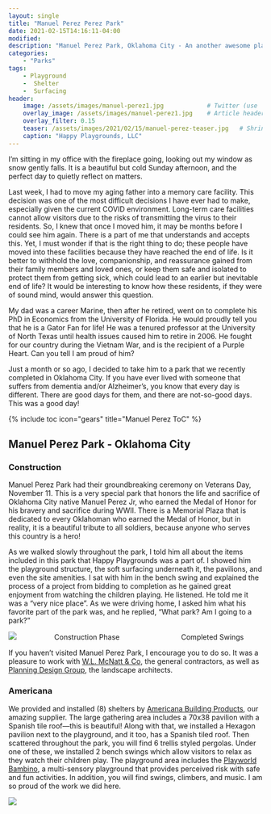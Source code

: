 ```yaml
---
layout: single
title: "Manuel Perez Perez Park"
date: 2021-02-15T14:16:11-04:00
modified:
description: "Manuel Perez Park, Oklahoma City - An another awesome playground"     # For Twitter, not the Title
categories:
    - "Parks"
tags:
    - Playground
    -  Shelter
    -  Surfacing
header:
    image: /assets/images/manuel-perez1.jpg            # Twitter (use 'overlay_image')
    overlay_image: /assets/images/manuel-perez1.jpg    # Article header at 2048x768
    overlay_filter: 0.15
    teaser: /assets/images/2021/02/15/manuel-perez-teaser.jpg   # Shrink image to 575x216
    caption: "Happy Playgrounds, LLC"
---
```


I’m sitting in my office with the fireplace going, looking out my window as snow gently falls. It is a beautiful but cold Sunday afternoon, and the perfect day to quietly reflect on matters.

Last week, I had to move my aging father into a memory care facility. This decision was one of the most difficult decisions I have ever had to make, especially given the current COVID environment. Long-term care facilities cannot allow visitors due to the risks of transmitting the virus to their residents. So, I knew that once I moved him, it may be months before I could see him again. There is a part of me that understands and accepts this. Yet, I must wonder if that is the right thing to do; these people have moved into these facilities because they have reached the end of life. Is it better to withhold the love, companionship, and reassurance gained from their family members and loved ones, or keep them safe and isolated to protect them from getting sick, which could lead to an earlier but inevitable end of life? It would be interesting to know how these residents, if they were of sound mind, would answer this question.

My dad was a career Marine, then after he retired, went on to complete his PhD in Economics from the University of Florida. He would proudly tell you that he is a Gator Fan for life! He was a tenured professor at the University of North Texas until health issues caused him to retire in 2006. He fought for our country during the Vietnam War, and is the recipient of a Purple Heart. Can you tell I am proud of him?

Just a month or so ago, I decided to take him to a park that we recently completed in Oklahoma City. If you have ever lived with someone that suffers from dementia and/or Alzheimer’s, you know that every day is different. There are good days for them, and there are not-so-good days. This was a good day!


<!-- Table of Contents -->
{% include toc icon="gears" title="Manuel Perez ToC" %}

Manuel Perez Park - Oklahoma City
---

### Construction
Manuel Perez Park had their groundbreaking ceremony on Veterans Day, November 11. This is a very special park that honors the life and sacrifice of Oklahoma City native Manuel Perez Jr, who earned the Medal of Honor for his bravery and sacrifice during WWII. There is a Memorial Plaza that is dedicated to every Oklahoman who earned the Medal of Honor, but in reality, it is a beautiful tribute to all soldiers, because anyone who serves this country is a hero!

As we walked slowly throughout the park, I told him all about the items included in this park that Happy Playgrounds was a part of. I showed him the playground structure, the soft surfacing underneath it, the pavilions, and even the site amenities. I sat with him in the bench swing and explained the process of a project from bidding to completion as he gained great enjoyment from watching the children playing. He listened. He told me it was a “very nice place”. As we were driving home, I asked him what his favorite part of the park was, and he replied, “What park? Am I going to a park?”


<img src="https://d1wfqjcm45bc90.cloudfront.net/fit-in/2000x535/manuel-blog10.png" />
&nbsp;&nbsp;&nbsp;&nbsp;&nbsp;&nbsp;&nbsp;&nbsp;&nbsp;&nbsp;&nbsp;&nbsp;&nbsp;&nbsp;&nbsp;&nbsp;&nbsp;&nbsp;Construction Phase&nbsp;&nbsp;&nbsp;&nbsp;&nbsp;&nbsp;&nbsp;&nbsp;&nbsp;&nbsp;&nbsp;&nbsp;&nbsp;&nbsp;&nbsp;&nbsp;&nbsp;&nbsp;&nbsp;&nbsp;&nbsp;&nbsp;&nbsp;&nbsp;&nbsp;&nbsp;&nbsp;&nbsp;&nbsp;&nbsp;&nbsp;Completed Swings

If you haven’t visited Manuel Perez Park, I encourage you to do so. It was a pleasure to work with <a href="https://wlmcnatt.com" title="Happy Playgrounds" target="_blank">W.L. McNatt &amp; Co</a>, the general contractors, as well as <a href="https://planningdesigngroup.com/projects/parks-recreation/manuel-perez-park-memorial" title="Happy Playgrounds" target="_blank">Planning Design Group</a>, the landscape architects.

### Americana

 We provided and installed (8) shelters by <a href="https://americana.com" title="Happy Playgrounds" target="_blank">Americana Building Products</a>, our amazing supplier. The large gathering area includes a 70x38 pavilion with a Spanish tile roof—this is beautiful! Along with that, we installed a Hexagon pavilion next to the playground, and it too, has a Spanish tiled roof. Then scattered throughout the park, you will find 6 trellis styled pergolas. Under one of these, we installed 2 bench swings which allow visitors to relax as they watch their children play. The playground area includes the <a href="https://playworld.com/products/playville" title="Happy Playgrounds" target="_blank">Playworld Bambino</a>, a multi-sensory playground that provides perceived risk with safe and fun activities. In addition, you will find swings, climbers, and music. I am so proud of the work we did here.

 <img src="https://d1wfqjcm45bc90.cloudfront.net/fit-in/1037x700/manuel-blog1.png" />
